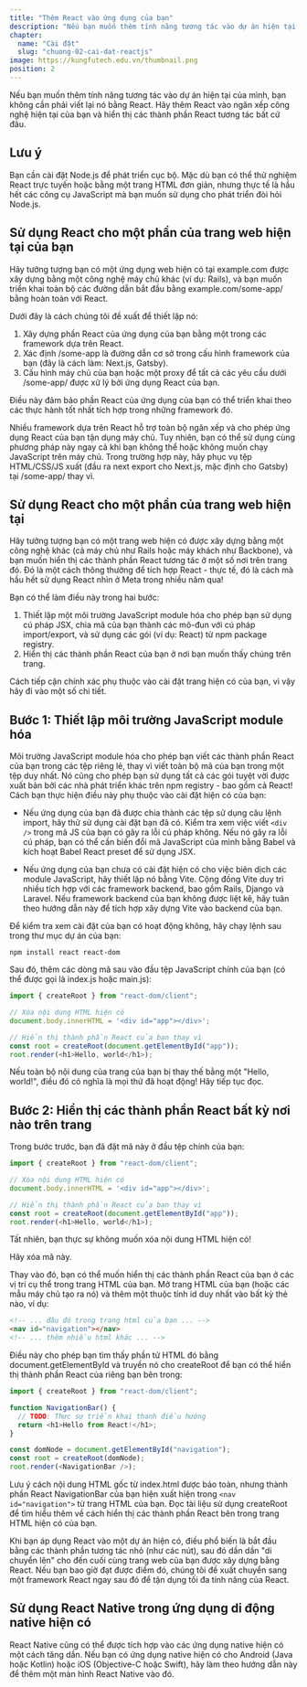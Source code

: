 ```yaml
---
title: "Thêm React vào ứng dụng của bạn"
description: "Nếu bạn muốn thêm tính năng tương tác vào dự án hiện tại của mình, bạn không cần phải viết lại nó bằng React. Hãy thêm React vào ngăn xếp công nghệ hiện tại của bạn và hiển thị các thành phần React tương tác bất cứ đâu"
chapter:
  name: "Cài đặt"
  slug: "chuong-02-cai-dat-reactjs"
image: https://kungfutech.edu.vn/thumbnail.png
position: 2
---
```


Nếu bạn muốn thêm tính năng tương tác vào dự án hiện tại của mình, bạn không cần phải viết lại nó bằng React. Hãy thêm React vào ngăn xếp công nghệ hiện tại của bạn và hiển thị các thành phần React tương tác bất cứ đâu.

## Lưu ý

Bạn cần cài đặt Node.js để phát triển cục bộ. Mặc dù bạn có thể thử nghiệm React trực tuyến hoặc bằng một trang HTML đơn giản, nhưng thực tế là hầu hết các công cụ JavaScript mà bạn muốn sử dụng cho phát triển đòi hỏi Node.js.

## Sử dụng React cho một phần của trang web hiện tại của bạn

Hãy tưởng tượng bạn có một ứng dụng web hiện có tại example.com được xây dựng bằng một công nghệ máy chủ khác (ví dụ: Rails), và bạn muốn triển khai toàn bộ các đường dẫn bắt đầu bằng example.com/some-app/ bằng hoàn toàn với React.

Dưới đây là cách chúng tôi đề xuất để thiết lập nó:

1. Xây dựng phần React của ứng dụng của bạn bằng một trong các framework dựa trên React.
2. Xác định /some-app là đường dẫn cơ sở trong cấu hình framework của bạn (đây là cách làm: Next.js, Gatsby).
3. Cấu hình máy chủ của bạn hoặc một proxy để tất cả các yêu cầu dưới /some-app/ được xử lý bởi ứng dụng React của bạn.

Điều này đảm bảo phần React của ứng dụng của bạn có thể triển khai theo các thực hành tốt nhất tích hợp trong những framework đó.

Nhiều framework dựa trên React hỗ trợ toàn bộ ngăn xếp và cho phép ứng dụng React của bạn tận dụng máy chủ. Tuy nhiên, bạn có thể sử dụng cùng phương pháp này ngay cả khi bạn không thể hoặc không muốn chạy JavaScript trên máy chủ. Trong trường hợp này, hãy phục vụ tệp HTML/CSS/JS xuất (đầu ra next export cho Next.js, mặc định cho Gatsby) tại /some-app/ thay vì.

## Sử dụng React cho một phần của trang web hiện tại

Hãy tưởng tượng bạn có một trang web hiện có được xây dựng bằng một công nghệ khác (cả máy chủ như Rails hoặc máy khách như Backbone), và bạn muốn hiển thị các thành phần React tương tác ở một số nơi trên trang đó. Đó là một cách thông thường để tích hợp React - thực tế, đó là cách mà hầu hết sử dụng React nhìn ở Meta trong nhiều năm qua!

Bạn có thể làm điều này trong hai bước:

1. Thiết lập một môi trường JavaScript module hóa cho phép bạn sử dụng cú pháp JSX, chia mã của bạn thành các mô-đun với cú pháp import/export, và sử dụng các gói (ví dụ: React) từ npm package registry.
2. Hiển thị các thành phần React của bạn ở nơi bạn muốn thấy chúng trên trang.

Cách tiếp cận chính xác phụ thuộc vào cài đặt trang hiện có của bạn, vì vậy hãy đi vào một số chi tiết.

## Bước 1: Thiết lập môi trường JavaScript module hóa

Môi trường JavaScript module hóa cho phép bạn viết các thành phần React của bạn trong các tệp riêng lẻ, thay vì viết toàn bộ mã của bạn trong một tệp duy nhất. Nó cũng cho phép bạn sử dụng tất cả các gói tuyệt vời được xuất bản bởi các nhà phát triển khác trên npm registry - bao gồm cả React! Cách bạn thực hiện điều này phụ thuộc vào cài đặt hiện có của bạn:

- Nếu ứng dụng của bạn đã được chia thành các tệp sử dụng câu lệnh import, hãy thử sử dụng cài đặt bạn đã có. Kiểm tra xem việc viết `<div />` trong mã JS của bạn có gây ra lỗi cú pháp không. Nếu nó gây ra lỗi cú pháp, bạn có thể cần biến đổi mã JavaScript của mình bằng Babel và kích hoạt Babel React preset để sử dụng JSX.

- Nếu ứng dụng của bạn chưa có cài đặt hiện có cho việc biên dịch các module JavaScript, hãy thiết lập nó bằng Vite. Cộng đồng Vite duy trì nhiều tích hợp với các framework backend, bao gồm Rails, Django và Laravel. Nếu framework backend của bạn không được liệt kê, hãy tuân theo hướng dẫn này để tích hợp xây dựng Vite vào backend của bạn.

Để kiểm tra xem cài đặt của bạn có hoạt động không, hãy chạy lệnh sau trong thư mục dự án của bạn:

```terminal
npm install react react-dom
```

Sau đó, thêm các dòng mã sau vào đầu tệp JavaScript chính của bạn (có thể được gọi là index.js hoặc main.js):

```javascript
import { createRoot } from "react-dom/client";

// Xóa nội dung HTML hiện có
document.body.innerHTML = '<div id="app"></div>';

// Hiển thị thành phần React của bạn thay vì
const root = createRoot(document.getElementById("app"));
root.render(<h1>Hello, world</h1>);
```

Nếu toàn bộ nội dung của trang của bạn bị thay thế bằng một "Hello, world!", điều đó có nghĩa là mọi thứ đã hoạt động! Hãy tiếp tục đọc.

## Bước 2: Hiển thị các thành phần React bất kỳ nơi nào trên trang

Trong bước trước, bạn đã đặt mã này ở đầu tệp chính của bạn:

```javascript
import { createRoot } from "react-dom/client";

// Xóa nội dung HTML hiện có
document.body.innerHTML = '<div id="app"></div>';

// Hiển thị thành phần React của bạn thay vì
const root = createRoot(document.getElementById("app"));
root.render(<h1>Hello, world</h1>);
```

Tất nhiên, bạn thực sự không muốn xóa nội dung HTML hiện có!

Hãy xóa mã này.

Thay vào đó, bạn có thể muốn hiển thị các thành phần React của bạn ở các vị trí cụ thể trong trang HTML của bạn. Mở trang HTML của bạn (hoặc các mẫu máy chủ tạo ra nó) và thêm một thuộc tính id duy nhất vào bất kỳ thẻ nào, ví dụ:

```html
<!-- ... đâu đó trong trang html của bạn ... -->
<nav id="navigation"></nav>
<!-- ... thêm nhiều html khác ... -->
```

Điều này cho phép bạn tìm thấy phần tử HTML đó bằng document.getElementById và truyền nó cho createRoot để bạn có thể hiển thị thành phần React của riêng bạn bên trong:

```javascript
import { createRoot } from "react-dom/client";

function NavigationBar() {
  // TODO: Thực sự triển khai thanh điều hướng
  return <h1>Hello from React!</h1>;
}

const domNode = document.getElementById("navigation");
const root = createRoot(domNode);
root.render(<NavigationBar />);
```

Lưu ý cách nội dung HTML gốc từ index.html được bảo toàn, nhưng thành phần React NavigationBar của bạn hiện xuất hiện trong `<nav id="navigation">` từ trang HTML của bạn. Đọc tài liệu sử dụng createRoot để tìm hiểu thêm về cách hiển thị các thành phần React bên trong trang HTML hiện có của bạn.

Khi bạn áp dụng React vào một dự án hiện có, điều phổ biến là bắt đầu bằng các thành phần tương tác nhỏ (như các nút), sau đó dần dần "di chuyển lên" cho đến cuối cùng trang web của bạn được xây dựng bằng React. Nếu bạn bao giờ đạt được điểm đó, chúng tôi đề xuất chuyển sang một framework React ngay sau đó để tận dụng tối đa tính năng của React.

## Sử dụng React Native trong ứng dụng di động native hiện có

React Native cũng có thể được tích hợp vào các ứng dụng native hiện có một cách tăng dần. Nếu bạn có ứng dụng native hiện có cho Android (Java hoặc Kotlin) hoặc iOS (Objective-C hoặc Swift), hãy làm theo hướng dẫn này để thêm một màn hình React Native vào đó.
